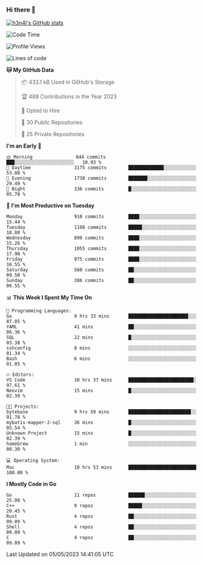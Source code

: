 ### Hi there 👋

[![h3n4l's GitHub stats](https://github-readme-stats.vercel.app/api?username=h3n4l&count_private=true&show_icons=true&theme=radical)](https://github.com/h3n4l/github-readme-stats)

<!--START_SECTION:waka-->
![Code Time](http://img.shields.io/badge/Code%20Time-1%2C194%20hrs%2018%20mins-blue)

![Profile Views](http://img.shields.io/badge/Profile%20Views-4-blue)

![Lines of code](https://img.shields.io/badge/From%20Hello%20World%20I%27ve%20Written-2.9%20million%20lines%20of%20code-blue)

**🐱 My GitHub Data** 

> 📦 433.1 kB Used in GitHub's Storage 
 > 
> 🏆 488 Contributions in the Year 2023
 > 
> 💼 Opted to Hire
 > 
> 📜 30 Public Repositories 
 > 
> 🔑 25 Private Repositories 
 > 
**I'm an Early 🐤** 

```text
🌞 Morning                644 commits         ███░░░░░░░░░░░░░░░░░░░░░░   10.93 % 
🌆 Daytime                3175 commits        █████████████░░░░░░░░░░░░   53.88 % 
🌃 Evening                1738 commits        ███████░░░░░░░░░░░░░░░░░░   29.49 % 
🌙 Night                  336 commits         █░░░░░░░░░░░░░░░░░░░░░░░░   05.70 % 
```
📅 **I'm Most Productive on Tuesday** 

```text
Monday                   910 commits         ████░░░░░░░░░░░░░░░░░░░░░   15.44 % 
Tuesday                  1108 commits        █████░░░░░░░░░░░░░░░░░░░░   18.80 % 
Wednesday                899 commits         ████░░░░░░░░░░░░░░░░░░░░░   15.26 % 
Thursday                 1055 commits        ████░░░░░░░░░░░░░░░░░░░░░   17.90 % 
Friday                   975 commits         ████░░░░░░░░░░░░░░░░░░░░░   16.55 % 
Saturday                 560 commits         ██░░░░░░░░░░░░░░░░░░░░░░░   09.50 % 
Sunday                   386 commits         ██░░░░░░░░░░░░░░░░░░░░░░░   06.55 % 
```


📊 **This Week I Spent My Time On** 

```text
💬 Programming Languages: 
Go                       9 hrs 33 mins       ██████████████████████░░░   87.85 % 
YAML                     41 mins             ██░░░░░░░░░░░░░░░░░░░░░░░   06.36 % 
SQL                      22 mins             █░░░░░░░░░░░░░░░░░░░░░░░░   03.38 % 
sshconfig                8 mins              ░░░░░░░░░░░░░░░░░░░░░░░░░   01.34 % 
Bash                     6 mins              ░░░░░░░░░░░░░░░░░░░░░░░░░   01.05 % 

🔥 Editors: 
VS Code                  10 hrs 37 mins      ████████████████████████░   97.61 % 
Neovim                   15 mins             █░░░░░░░░░░░░░░░░░░░░░░░░   02.39 % 

🐱‍💻 Projects: 
bytebase                 9 hrs 59 mins       ███████████████████████░░   91.78 % 
mybatis-mapper-2-sql     36 mins             █░░░░░░░░░░░░░░░░░░░░░░░░   05.54 % 
Unknown Project          15 mins             █░░░░░░░░░░░░░░░░░░░░░░░░   02.39 % 
homebrew                 1 min               ░░░░░░░░░░░░░░░░░░░░░░░░░   00.30 % 

💻 Operating System: 
Mac                      10 hrs 53 mins      █████████████████████████   100.00 % 
```

**I Mostly Code in Go** 

```text
Go                       11 repos            ██████░░░░░░░░░░░░░░░░░░░   25.00 % 
C++                      9 repos             █████░░░░░░░░░░░░░░░░░░░░   20.45 % 
Rust                     4 repos             ██░░░░░░░░░░░░░░░░░░░░░░░   09.09 % 
Shell                    4 repos             ██░░░░░░░░░░░░░░░░░░░░░░░   09.09 % 
C                        4 repos             ██░░░░░░░░░░░░░░░░░░░░░░░   09.09 % 
```




 Last Updated on 05/05/2023 14:41:05 UTC
<!--END_SECTION:waka-->

